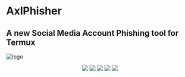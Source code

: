 # AxlPhisher

## A new Social Media Account Phishing tool for Termux 


![logo](https://user-images.githubusercontent.com/88760257/132611406-91e22513-31e9-4603-9f3b-385f8daa4233.png)

<p align="center">
  <img src="https://img.shields.io/badge/Version-0.1-green?style=for-the-badge">
  <img src="https://img.shields.io/github/license/AxLPhis/AxLphish?style=for-the-badge">
  <img src="https://img.shields.io/github/stars/AxLPhis/AxLphish?style=for-the-badge">
  <img src="https://img.shields.io/github/issues/AxLPhis/AxLphish?color=red&style=for-the-badge">
  <img src="https://img.shields.io/github/forks/AxLPhis/AxLphish?color=teal&style=for-the-badge">
</p>

